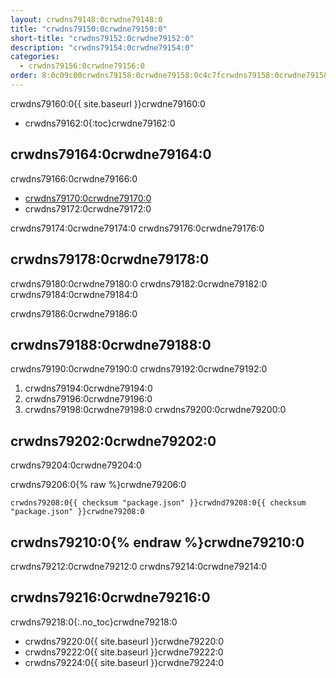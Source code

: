 ```yaml
---
layout: crwdns79148:0crwdne79148:0
title: "crwdns79150:0crwdne79150:0"
short-title: "crwdns79152:0crwdne79152:0"
description: "crwdns79154:0crwdne79154:0"
categories:
  - crwdns79156:0crwdne79156:0
order: 8:0c09c00crwdns79158:0crwdne79158:0c4c7fcrwdns79158:0crwdne79158:0.crwdns79158:0crwdne79158:080crwdns79158:0crwdne79158:02827crwdns79158:0crwdne79158:0
---
```

crwdns79160:0{{ site.baseurl }}crwdne79160:0

- crwdns79162:0{:toc}crwdne79162:0

## crwdns79164:0crwdne79164:0

crwdns79166:0crwdne79166:0

- <a href="crwdns79168:0crwdne79168:0" target="_blank">crwdns79170:0crwdne79170:0</a>
- crwdns79172:0crwdne79172:0

crwdns79174:0crwdne79174:0 crwdns79176:0crwdne79176:0

## crwdns79178:0crwdne79178:0

crwdns79180:0crwdne79180:0 crwdns79182:0crwdne79182:0 crwdns79184:0crwdne79184:0

crwdns79186:0crwdne79186:0

## crwdns79188:0crwdne79188:0

crwdns79190:0crwdne79190:0 crwdns79192:0crwdne79192:0

1. crwdns79194:0crwdne79194:0
2. crwdns79196:0crwdne79196:0
3. crwdns79198:0crwdne79198:0 crwdns79200:0crwdne79200:0

## crwdns79202:0crwdne79202:0

crwdns79204:0crwdne79204:0

crwdns79206:0{% raw %}crwdne79206:0

    crwdns79208:0{{ checksum "package.json" }}crwdnd79208:0{{ checksum "package.json" }}crwdne79208:0
    

## crwdns79210:0{% endraw %}crwdne79210:0

crwdns79212:0crwdne79212:0 crwdns79214:0crwdne79214:0

## crwdns79216:0crwdne79216:0

crwdns79218:0{:.no_toc}crwdne79218:0

- crwdns79220:0{{ site.baseurl }}crwdne79220:0
- crwdns79222:0{{ site.baseurl }}crwdne79222:0
- crwdns79224:0{{ site.baseurl }}crwdne79224:0